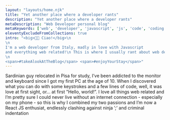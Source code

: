 ```yaml
---
layout: "layouts/home.njk"
title: "Yet another place where a developer rants"
description: "Yet another place where a developer rants"
metaDescription: "Web Developer personal blog"
metaKeywords: ['web', 'developer', 'javascript', 'js', 'code', 'coding']
eleventyExcludeFromCollections: true
intro: "<big>👋🏻 Ciao!</big>\n
\n
I'm a web developer from Italy, madly in love with Javascript
and everything web related!\n This is where I usually rant about web development things like React JS, 11ty and wathever catches my attention at the moment...🚀 \n
\n
<span>#takeAlookAtTheBlog</span> <span>#enjoyYourStay</span>"
---
```


Sardinian guy relocated in Pisa for study, I’ve been addicted to the monitor and keyboard since I got my first PC at the age of 10. When I discovered what you can do with some keystrokes and a few lines of code, well, it was love at first sight, or... at first ”Hello, world!”. I love all things web related and I’m pretty sure I could never live without an internet connection - especially on my phone - so this is why I combined my two passions and I’m now a React JS enthusiat, endlessly clashing against ninja ’;’ and criminal indentation
